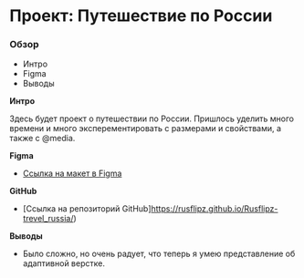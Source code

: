 # Проект: Путешествие по России

### Обзор
* Интро
* Figma
* Выводы

**Интро**

Здесь будет проект о путешествии по России.
Пришлось уделить много времени и много эксперементировать с размерами и свойствами, а также с @media.

**Figma**

* [Ссылка на макет в Figma](https://www.figma.com/file/5S2WSbEFL6awjVWJ0NWL8Q/Sprint-3_-Russia-_-desktop-mobile?node-id=28503%3A0)

**GitHub**

* [Ссылка на репозиторий GitHub]https://rusflipz.github.io/Rusflipz-trevel_russia/)

**Выводы**

* Было сложно, но очень радует, что теперь я умею представление об адаптивной верстке.
